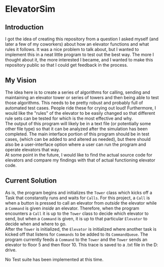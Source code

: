 ElevatorSim
===========

<h2>Introduction</h2>
I got the idea of creating this repository from a question I asked myself (and later a few of my coworkers) about how an elevator functions and what rules it follows. It was a nice problem to talk about, but I wanted to implement this in a neat little program to test out the best way. The more I thought about it, the more interested I became, and I wanted to make this repository public so that I could get feedback in the process.

<h2>My Vision</h2>
The idea here is to create a series of algorithms for calling, sending and maintaining an elevator tower or series of towers and then being able to test those algorithms. This needs to be pretty robust and probably full of automated test cases. People ride these for crying out loud! Furthermore, I would like the "rules" of the elevator to be easily changed so that different rule sets can be tested for which is the most effective and why.
<br>
The output of this program will likely be in a text file (or potentially some other file type) so that it can be analyzed after the simulation has been completed. The main interface portion of this program should be in test cases, (which can be added to and altered as needed), but there should also be a user-interface option where a user can run the program and operate elevators that way.
<br>
At some point in the future, I would like to find the actual source code for elevators and compare my findings with that of actual functioning elevator code.

<h2>Current Solution</h2>
As is, the program begins and initializes the <code>Tower</code> class which kicks off a Task that constanstly runs and waits for <code>Calls</code>. For this project, a <code>Call</code> is when a button is pressed to call an elevator from <i>outside</i> the elevator while a <code>Command</code> is given <i>inside</i> an elevator. Therefore, when the program encounters a <code>Call</code> it is up to the <code>Tower</code> class to decide which elevator to send, but when a <code>Command</code> is given, it is up to that particular <code>Elevator</code> to decide when and where to go.
<br>
After the <code>Tower</code> is initialized, the <code>Elevator</code> is initialized where another task is kicked off that listens for <code>Commands</code> to be added to its <code>CommandQueue</code>.
The program currently feeds a <code>Command</code> to the <code>Tower</code> and the <code>Tower</code> sends an elevator to floor 5 and then floor 10. This trace is saved to a .txt file in the D: drive. 

No Test suite has been implemented at this time.
